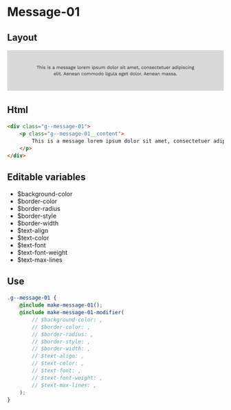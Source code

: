 # Message-01

## Layout

![alt text][message-01]

[message-01]: /src/img/global-components/message/g--message-01.png

## Html

```html
<div class="g--message-01">
    <p class="g--message-01__content">
        This is a message lorem ipsum dolor sit amet, consectetuer adipiscing elit. Aenean commodo ligula eget dolor. Aenean massa.
    </p>
</div>
```

## Editable variables

- $background-color
- $border-color
- $border-radius
- $border-style
- $border-width
- $text-align
- $text-color
- $text-font
- $text-font-weight
- $text-max-lines

## Use

```scss
.g--message-01 {
    @include make-message-01();
    @include make-message-01-modifier(
        // $background-color: ,
        // $border-color: ,
        // $border-radius: ,
        // $border-style: ,
        // $border-width: ,
        // $text-align: ,
        // $text-color: ,
        // $text-font: ,
        // $text-font-weight: ,
        // $text-max-lines: ,
    );
}
```
